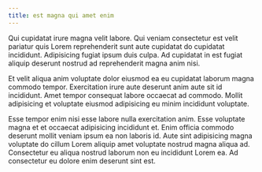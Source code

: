 ```yaml
---
title: est magna qui amet enim
---
```


Qui cupidatat irure magna velit labore. Qui veniam consectetur est velit pariatur quis Lorem reprehenderit sunt aute cupidatat do cupidatat incididunt. Adipisicing fugiat ipsum duis culpa. Ad cupidatat in est fugiat aliquip deserunt nostrud ad reprehenderit magna anim nisi.

Et velit aliqua anim voluptate dolor eiusmod ea eu cupidatat laborum magna commodo tempor. Exercitation irure aute deserunt anim aute sit id incididunt. Amet tempor consequat labore occaecat ad commodo. Mollit adipisicing et voluptate eiusmod adipisicing eu minim incididunt voluptate.

Esse tempor enim nisi esse labore nulla exercitation anim. Esse voluptate magna et et occaecat adipisicing incididunt et. Enim officia commodo deserunt mollit veniam ipsum ea non laboris id. Aute sint adipisicing magna voluptate do cillum Lorem aliquip amet voluptate nostrud magna aliqua ad. Consectetur eu aliqua nostrud laborum non eu incididunt Lorem ea. Ad consectetur eu dolore enim deserunt sint est.